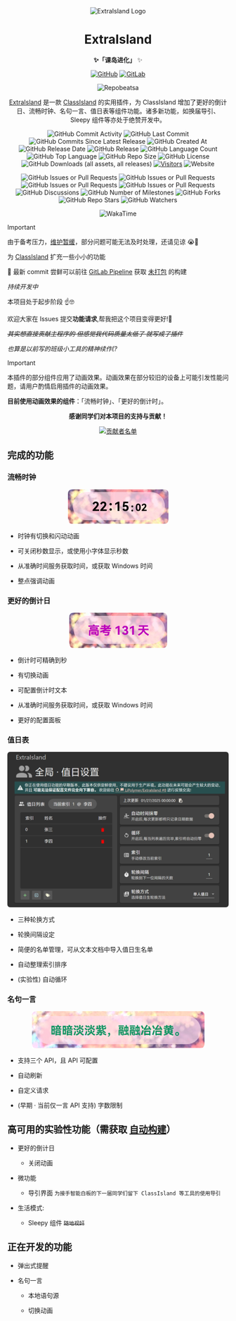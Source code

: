 <!--markdownlint-disable MD033 MD036-->

<div align="center">

<img src="https://docs.lipoly.ink/ExtraIsland/images/extraIslandFull.svg" alt="ExtraIsland Logo" style="height: 100px;">

# ExtraIsland

**✨「课岛进化」** ✨

[![GitHub](https://img.shields.io/badge/GitHub-%23121011.svg?logo=github&logoColor=white)](https://github.com/LiPolymer/ExtraIsland)
[![GitLab](https://img.shields.io/badge/GitLab-FC6D26?logo=gitlab&logoColor=fff)](https://gitlab.com/LiPolymer/ExtraIsland)

![Repobeatsa](https://repobeats.axiom.co/api/embed/1f18128f350eea1c2612fe115498942e5c4fefff.svg "Repobeats Analytics Image")

[ExtraIsland](https://docs.lipoly.ink/ExtraIsland) 是一款 [ClassIsland](https://classisland.tech/) 的实用插件，为 ClassIsland 增加了更好的倒计日、流畅时钟、名句一言、值日表等组件功能。诸多新功能，如换届导引、Sleepy 组件等亦处于绝赞开发中。

![GitHub Commit Activity](https://img.shields.io/github/commit-activity/t/LiPolymer/ExtraIsland)
![GitHub Last Commit](https://img.shields.io/github/last-commit/LiPolymer/ExtraIsland)
![GitHub Commits Since Latest Release](https://img.shields.io/github/commits-since/LiPolymer/ExtraIsland/latest)
![GitHub Created At](https://img.shields.io/github/created-at/LiPolymer/ExtraIsland)
![GitHub Release Date](https://img.shields.io/github/release-date-pre/LiPolymer/ExtraIsland)
![GitHub Release](https://img.shields.io/github/v/release/LiPolymer/ExtraIsland?include_prereleases)
![GitHub Language Count](https://img.shields.io/github/languages/count/LiPolymer/ExtraIsland)
![GitHub Top Language](https://img.shields.io/github/languages/top/LiPolymer/ExtraIsland)
![GitHub Repo Size](https://img.shields.io/github/repo-size/LiPolymer/ExtraIsland)
![GitHub License](https://img.shields.io/github/license/LiPolymer/ExtraIsland)
![GitHub Downloads (all assets, all releases)](https://img.shields.io/github/downloads/LiPolymer/ExtraIsland/total)
[![Visitors](https://api.visitorbadge.io/api/visitors?path=https%3A%2F%2Fgithub.com%2FLiPolymer%2FExtraIsland&label=visits&countColor=%2337d67a&style=flat)](https://visitorbadge.io/status?path=https%3A%2F%2Fgithub.com%2FLiPolymer%2FExtraIsland)
![Website](https://img.shields.io/website?url=https%3A%2F%2Fdocs.lipoly.ink%2FExtraIsland)

![GitHub Issues or Pull Requests](https://img.shields.io/github/issues/LiPolymer/ExtraIsland)
![GitHub Issues or Pull Requests](https://img.shields.io/github/issues-closed/LiPolymer/ExtraIsland)
![GitHub Issues or Pull Requests](https://img.shields.io/github/issues-pr/LiPolymer/ExtraIsland)
![GitHub Issues or Pull Requests](https://img.shields.io/github/issues-pr-closed/LiPolymer/ExtraIsland)
![GitHub Discussions](https://img.shields.io/github/discussions/LiPolymer/ExtraIsland)
![GitHub Number of Milestones](https://img.shields.io/github/milestones/all/LiPolymer/ExtraIsland)
![GitHub Forks](https://img.shields.io/github/forks/LiPolymer/ExtraIsland)
![GitHub Repo Stars](https://img.shields.io/github/stars/LiPolymer/ExtraIsland)
![GitHub Watchers](https://img.shields.io/github/watchers/LiPolymer/ExtraIsland)

![WakaTime](https://wakatime.com/badge/user/0c9f5a71-56d1-4ba3-b95c-da9e563fa119/project/c6f9dda0-5282-4b6b-b0e1-4461c06a5b41.svg?style=flat)

</div>

> [!IMPORTANT]
>
> 由于备考压力，[维护暂缓](https://lipoly.ink/2024/announcement/)，部分问题可能无法及时处理，还请见谅 😭🙏
>

为 [ClassIsland](https://classisland.tech/) 扩充一些小小的功能

🧐 最新 commit 尝鲜可以前往 [GitLab Pipeline](https://gitlab.com/LiPolymer/ExtraIsland/-/pipelines) 获取 [未打包](https://docs.classisland.tech/dev/plugins/publishing.html#%E6%89%93%E5%8C%85%E6%8F%92%E4%BB%B6) 的构建

_持续开发中_

本项目处于起步阶段 ☝🤓

欢迎大家在 Issues 提交**功能请求**,帮我把这个项目变得更好!🤗

_~~其实想直接贡献主程序的 但感觉我代码质量太低了 就写成了插件~~_

_也算是以前写的班级小工具的精神续作(?_

> [!IMPORTANT]
>
> 本插件的部分组件应用了动画效果。动画效果在部分较旧的设备上可能引发性能问题，请用户酌情启用插件的动画效果。
>
> **目前使用动画效果的组件**：「流畅时钟」、「更好的倒计时」。
>

<div align="center">

**感谢同学们对本项目的支持与贡献！**

<a href="https://github.com/LiPolymer/ExtraIsland/graphs/contributors">
  <img src="https://contrib.rocks/image?repo=LiPolymer/ExtraIsland&max=1000" alt="贡献者名单"/>
</a>

</div>

## 完成的功能

### 流畅时钟

<div align="center">

![流畅时钟组件截图](./assets/README_screenshots/fluent_clock.png)

</div>

- 时钟有切换和闪动动画

- 可关闭秒数显示，或使用小字体显示秒数

- 从准确时间服务获取时间，或获取 Windows 时间

- 整点强调动画

### 更好的倒计日

<div align="center">

![更好的倒计日组件截图](./assets/README_screenshots/better_countdown.png)

</div>

- 倒计时可精确到秒

- 有切换动画

- 可配置倒计时文本

- 从准确时间服务获取时间，或获取 Windows 时间

- 更好的配置面板

### 值日表

<div align="center">

![值日表设置页面截图](./assets/README_screenshots/duty_student.png)

</div>

- 三种轮换方式

- 轮换间隔设定

- 简便的名单管理，可从文本文档中导入值日生名单

- 自动整理索引排序

- (实验性) 自动循环

### 名句一言

<div align="center">

![名句一言组件截图](./assets/README_screenshots/hitokoto.png)

</div>

- 支持三个 API，且 API 可配置

- 自动刷新

- 自定义请求

- (早期 · 当前仅一言 API 支持) 字数限制

## 高可用的实验性功能（需获取 [自动构建](https://gitlab.com/LiPolymer/ExtraIsland/-/pipelines)）

- 更好的倒计日

  - 关闭动画

- 微功能

  - 导引界面 `为接手智能白板的下一届同学们留下 ClassIsland 等工具的使用导引`

- 生活模式:

  - Sleepy 组件 ~~`随地视奸`~~

## 正在开发的功能

- 弹出式提醒

- 名句一言

  - 本地语句源

  - 切换动画
